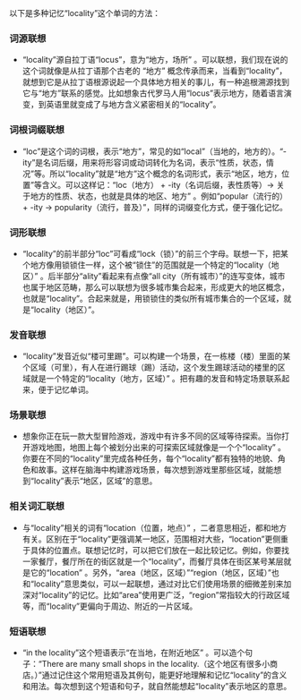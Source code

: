 以下是多种记忆“locality”这个单词的方法：

### 词源联想
 - “locality”源自拉丁语“locus”，意为“地方，场所” 。可以联想，我们现在说的这个词就像是从拉丁语那个古老的 “地方” 概念传承而来，当看到“locality”，就想到它是从拉丁语根源说起一个具体地方相关的事儿，有一种追根溯源找到它与“地方”联系的感觉。比如想象古代罗马人用“locus”表示地方，随着语言演变，到英语里就变成了与地方含义紧密相关的“locality”。 

### 词根词缀联想
 - “loc”是这个词的词根，表示“地方”，常见的如“local”（当地的，地方的）。“-ity”是名词后缀，用来将形容词或动词转化为名词，表示“性质，状态，情况”等。所以“locality”就是“地方”这个概念的名词形式，表示“地区，地方，位置”等含义。可以这样记：“loc（地方） + -ity（名词后缀，表性质等）→ 关于地方的性质、状态，也就是具体的地区、地方” 。例如“popular（流行的）+ -ity → popularity（流行，普及）”，同样的词缀变化方式，便于强化记忆。 

### 词形联想
 - “locality”的前半部分“loc”可看成“lock（锁）”的前三个字母。联想一下，把某个地方像用锁锁住一样，这个被“锁住”的范围就是一个特定的“locality（地区）” 。后半部分“ality”看起来有点像“all city（所有城市）”的连写变体，城市也属于地区范畴，那么可以联想为很多城市集合起来，形成更大的地区概念，也就是“locality”。合起来就是，用锁锁住的类似所有城市集合的一个区域，就是“locality（地区）”。 

### 发音联想
 - “locality”发音近似“楼可里踢”。可以构建一个场景，在一栋楼（楼）里面的某个区域（可里），有人在进行踢球（踢）活动，这个发生踢球活动的楼里的区域就是一个特定的“locality（地方，区域）” 。把有趣的发音和特定场景联系起来，便于记忆单词。 

### 场景联想
 - 想象你正在玩一款大型冒险游戏，游戏中有许多不同的区域等待探索。当你打开游戏地图，地图上每个被划分出来的可探索区域就像是一个个“locality” 。你要在不同的“locality”里完成各种任务，每个“locality”都有独特的地貌、角色和故事。这样在脑海中构建游戏场景，每次想到游戏里那些区域，就能想到“locality”表示“地区，区域”的意思。 

### 相关词汇联想
 - 与“locality”相关的词有“location（位置，地点）” ，二者意思相近，都和地方有关。区别在于“locality”更强调某一地区，范围相对大些，“location”更侧重于具体的位置点。联想记忆时，可以把它们放在一起比较记忆。例如，你要找一家餐厅，餐厅所在的街区就是一个“locality”，而餐厅具体在街区某号某层就是它的“location” 。另外，“area（地区，区域）”“region（地区，区域）”也和“locality”意思类似，可以一起联想，通过对比它们使用场景的细微差别来加深对“locality”的记忆。比如“area”使用更广泛，“region”常指较大的行政区域等，而“locality”更偏向于周边、附近的一片区域。 

### 短语联想
 - “in the locality”这个短语表示“在当地，在附近地区” 。可以造个句子：“There are many small shops in the locality.（这个地区有很多小商店。）”通过记住这个常用短语及其例句，能更好地理解和记忆“locality”的含义和用法。每次想到这个短语和句子，就自然能想起“locality”表示地区的意思。 